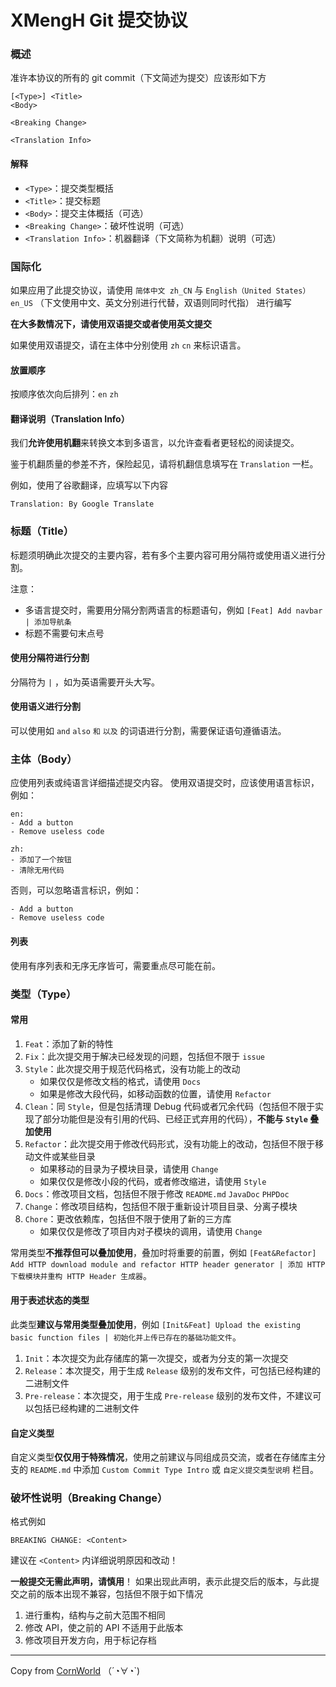 # XMengH Git 提交协议

### 概述

准许本协议的所有的 git commit（下文简述为提交）应该形如下方

```text
[<Type>] <Title>
<Body>

<Breaking Change>

<Translation Info>
```

#### 解释
- `<Type>`：提交类型概括
- `<Title>`：提交标题
- `<Body>`：提交主体概括（可选）
- `<Breaking Change>`：破坏性说明（可选）
- `<Translation Info>`：机器翻译（下文简称为机翻）说明（可选）

### 国际化
如果应用了此提交协议，请使用 `简体中文 zh_CN` 与 `English（United States） en_US` （下文使用中文、英文分别进行代替，双语则同时代指） 进行编写

**在大多数情况下，请使用双语提交或者使用英文提交**

如果使用双语提交，请在主体中分别使用 `zh` `cn` 来标识语言。

#### 放置顺序
按顺序依次向后排列：`en` `zh`

#### 翻译说明（Translation Info）

我们**允许使用机翻**来转换文本到多语言，以允许查看者更轻松的阅读提交。

鉴于机翻质量的参差不齐，保险起见，请将机翻信息填写在 `Translation` 一栏。


例如，使用了谷歌翻译，应填写以下内容
```text
Translation: By Google Translate
```

[//]: # (推荐使用谷歌翻译 translate.google.com )

### 标题（Title）
标题须明确此次提交的主要内容，若有多个主要内容可用分隔符或使用语义进行分割。

注意：
- 多语言提交时，需要用分隔分割两语言的标题语句，例如 `[Feat] Add navbar | 添加导航条`
- 标题不需要句末点号

#### 使用分隔符进行分割
分隔符为 `|` ，如为英语需要开头大写。
#### 使用语义进行分割
可以使用如 `and` `also` `和` `以及` 的词语进行分割，需要保证语句遵循语法。

### 主体（Body）
应使用列表或纯语言详细描述提交内容。
使用双语提交时，应该使用语言标识，例如：
```text
en:
- Add a button
- Remove useless code

zh:
- 添加了一个按钮
- 清除无用代码
```
否则，可以忽略语言标识，例如：
```
- Add a button
- Remove useless code
```

#### 列表
使用有序列表和无序无序皆可，需要重点尽可能在前。

### 类型（Type）
#### 常用
1. `Feat`：添加了新的特性
2. `Fix`：此次提交用于解决已经发现的问题，包括但不限于 `issue`
3. `Style`：此次提交用于规范代码格式，没有功能上的改动
   - 如果仅仅是修改文档的格式，请使用 `Docs`
   - 如果是修改大段代码，如移动函数的位置，请使用 `Refactor`
4. `Clean`：同 `Style`，但是包括清理 Debug 代码或者冗余代码（包括但不限于实现了部分功能但是没有引用的代码、已经正式弃用的代码），**不能与 `Style` 叠加使用**
5. `Refactor`：此次提交用于修改代码形式，没有功能上的改动，包括但不限于移动文件或某些目录
   - 如果移动的目录为子模块目录，请使用 `Change`
   - 如果仅仅是修改小段的代码，或者修改缩进，请使用 `Style`
6. `Docs`：修改项目文档，包括但不限于修改 `README.md` `JavaDoc` `PHPDoc`
7. `Change`：修改项目结构，包括但不限于重新设计项目目录、分离子模块
8. `Chore`：更改依赖库，包括但不限于使用了新的三方库
   - 如果仅仅是修改了项目内对子模块的调用，请使用 `Change`

常用类型**不推荐但可以叠加使用**，叠加时将重要的前置，例如 `[Feat&Refactor] Add HTTP download module and refactor HTTP header generator | 添加 HTTP 下载模块并重构 HTTP Header 生成器`。

#### 用于表述状态的类型
此类型**建议与常用类型叠加使用**，例如 `[Init&Feat] Upload the existing basic function files | 初始化并上传已存在的基础功能文件`。

1. `Init`：本次提交为此存储库的第一次提交，或者为分支的第一次提交
2. `Release`：本次提交，用于生成 `Release` 级别的发布文件，可包括已经构建的二进制文件
3. `Pre-release`：本次提交，用于生成 `Pre-release` 级别的发布文件，不建议可以包括已经构建的二进制文件

#### 自定义类型
自定义类型**仅仅用于特殊情况**，使用之前建议与同组成员交流，或者在存储库主分支的 `README.md` 中添加 `Custom Commit Type Intro` 或 `自定义提交类型说明` 栏目。

### 破坏性说明（Breaking Change）
格式例如
```text
BREAKING CHANGE: <Content>
```
建议在 `<Content>` 内详细说明原因和改动！

**一般提交无需此声明，请慎用**！
如果出现此声明，表示此提交后的版本，与此提交之前的版本出现不兼容，包括但不限于如下情况
1. 进行重构，结构与之前大范围不相同
2. 修改 API，使之前的 API 不适用于此版本
3. 修改项目开发方向，用于标记存档

---

Copy from [CornWorld](https://github.com/HadTeam/Workflow-Regulation/blob/main/git_commit_message.md) （´◔​∀◔`)
